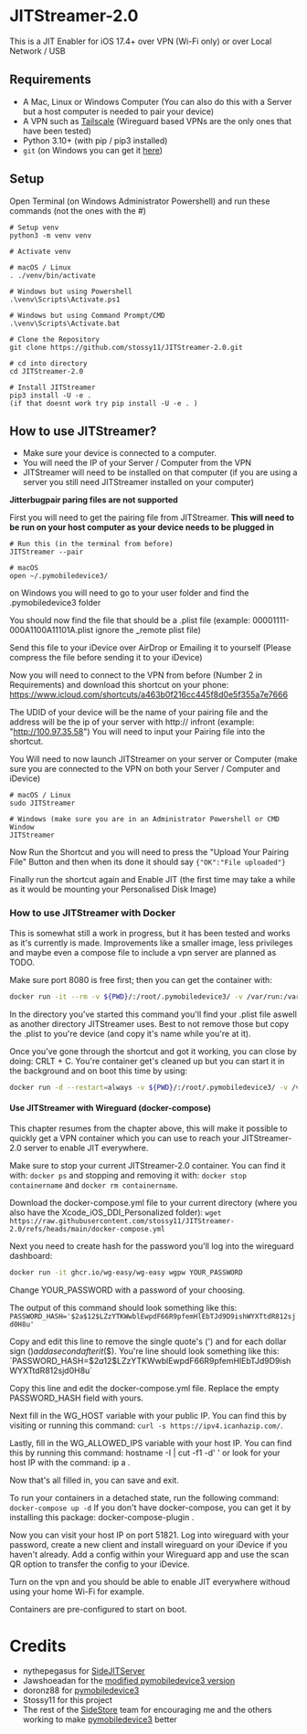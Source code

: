 # JITStreamer-2.0
This is a JIT Enabler for iOS 17.4+ over VPN (Wi-Fi only) or over Local Network / USB

## Requirements
- A Mac, Linux or Windows Computer (You can also do this with a Server but a host computer is needed to pair your device)
- A VPN such as [Tailscale](https://tailscale.com) (Wireguard based VPNs are the only ones that have been tested)
- Python 3.10+ (with pip / pip3 installed)
- `git` (on Windows you can get it [here](https://github.com/git-guides/install-git#install-git-on-windows))


## Setup


Open Terminal (on Windows Administrator Powershell) and run these commands (not the ones with the #)
```
# Setup venv
python3 -m venv venv

# Activate venv 

# macOS / Linux
. ./venv/bin/activate

# Windows but using Powershell
.\venv\Scripts\Activate.ps1

# Windows but using Command Prompt/CMD 
.\venv\Scripts\Activate.bat

# Clone the Repository
git clone https://github.com/stossy11/JITStreamer-2.0.git

# cd into directory
cd JITStreamer-2.0

# Install JITStreamer
pip3 install -U -e .
(if that doesnt work try pip install -U -e . )
```



## How to use JITStreamer?
- Make sure your device is connected to a computer.
- You will need the IP of your Server / Computer from the VPN
- JITStreamer will need to be installed on that computer (if you are using a server you still need JITStreamer installed on your computer)

**Jitterbugpair paring files are not supported**

First you will need to get the pairing file from JITStreamer. 
**This will need to be run on your host computer as your device needs to be plugged in**
``` 
# Run this (in the terminal from before)
JITStreamer --pair

# macOS
open ~/.pymobiledevice3/ 
```
on Windows you will need to go to your user folder and find the .pymobiledevice3 folder

You should now find the file that should be a .plist file (example: 00001111-000A1100A11101A.plist ignore the _remote plist file) 

Send this file to your iDevice over AirDrop or Emailing it to yourself (Please compress the file before sending it to your iDevice)

Now you will need to connect to the VPN from before (Number 2 in Requirements) and download this shortcut on your phone:
https://www.icloud.com/shortcuts/a463b0f216cc445f8d0e5f355a7e7666

The UDID of your device will be the name of your pairing file and the address will be the ip of your server with http:// infront (example: "http://100.97.35.58")
You will need to input your Pairing file into the shortcut.

You Will need to now launch JITStreamer on your server or Computer (make sure you are connected to the VPN on both your Server / Computer and iDevice)
```
# macOS / Linux
sudo JITStreamer

# Windows (make sure you are in an Administrator Powershell or CMD Window
JITStreamer
```

Now Run the Shortcut and you will need to press the "Upload Your Pairing File" Button and then when its done it should say `{"OK":"File uploaded"}`

Finally run the shortcut again and Enable JIT (the first time may take a while as it would be mounting your Personalised Disk Image)

### How to use JITStreamer with Docker

This is somewhat still a work in progress, but it has been tested and works as it's currently is made. Improvements like a smaller image, less privileges and maybe even a compose file to include a vpn server are planned as TODO.

Make sure port 8080 is free first; then you can get the container with:
```bash
docker run -it --rm -v ${PWD}/:/root/.pymobiledevice3/ -v /var/run:/var/run --cap-add=NET_ADMIN --network=host ghcr.io/stossy11/jitstreamer-2.0 --pair
```

In the directory you've started this command you'll find your .plist file aswell as another directory JITStreamer uses. Best to not remove those but copy the .plist to you're device (and copy it's name while you're at it).

Once you've gone through the shortcut and got it working, you can close by doing: CRLT + C. You're container get's cleaned up but you can start it in the background and on boot this time by using:

```bash
docker run -d --restart=always -v ${PWD}/:/root/.pymobiledevice3/ -v /var/run:/var/run --cap-add=NET_ADMIN --network=host ghcr.io/stossy11/jitstreamer-2.0
```

#### Use JITStreamer with Wireguard (docker-compose)

This chapter resumes from the chapter above, this will make it possible to quickly get a VPN container which you can use to reach your JITStreamer-2.0 server to enable JIT everywhere.

Make sure to stop your current JITStreamer-2.0 container. You can find it with: `docker ps` and stopping and removing it with: `docker stop containername` and `docker rm containername`.

Download the docker-compose.yml file to your current directory (where you also have the Xcode_iOS_DDI_Personalized folder):
`wget https://raw.githubusercontent.com/stossy11/JITStreamer-2.0/refs/heads/main/docker-compose.yml`

Next you need to create hash for the password you'll log into the wireguard dashboard:
```bash
docker run -it ghcr.io/wg-easy/wg-easy wgpw YOUR_PASSWORD
```
Change YOUR_PASSWORD with a password of your choosing.

The output of this command should look something like this: `PASSWORD_HASH='$2a$12$LZzYTKWwblEwpdF66R9pfemHlEbTJd9D9ishWYXTtdR812sjd0H8u'`

Copy and edit this line to remove the single quote's (') and for each dollar sign ($) add a second after it ($$). You're line should look something like this: `PASSWORD_HASH=$$2a$$12$$LZzYTKWwblEwpdF66R9pfemHlEbTJd9D9ishWYXTtdR812sjd0H8u`

Copy this line and edit the docker-compose.yml file. Replace the empty PASSWORD_HASH field with yours.

Next fill in the WG_HOST variable with your public IP. You can find this by visiting or running this command: `curl -s https://ipv4.icanhazip.com/`.

Lastly, fill in the WG_ALLOWED_IPS variable with your host IP. You can find this by running this command: hostname -I | cut -f1 -d' ' or look for your host IP with the command: ip a .

Now that's all filled in, you can save and exit.

To run your containers in a detached state, run the following command: `docker-compose up -d`
If you don't have docker-compose, you can get it by installing this package: docker-compose-plugin .

Now you can visit your host IP on port 51821. Log into wireguard with your password, create a new client and install wireguard on your iDevice if you haven't already. Add a config within your Wireguard app and use the scan QR option to transfer the config to your iDevice.

Turn on the vpn and you should be able to enable JIT everywhere withoud using your home Wi-Fi for example.

Containers are pre-configured to start on boot.

# Credits

- nythepegasus for [SideJITServer](https://github.com/nythepegasus/SideJITServer)
- Jawshoeadan for the [modified pymobiledevice3 version](https://github.com/jawshoeadan/pymobiledevice3)
- doronz88 for [pymobiledevice3](https://github.com/doronz88/pymobiledevice3)
- Stossy11 for this project
- The rest of the [SideStore](https://sidestore.io) team for encouraging me and the others working to make [pymobiledevice3](https://github.com/doronz88/pymobiledevice3) better
